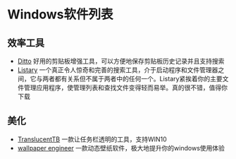# Windows软件列表
## 效率工具
- [Ditto](https://ditto-cp.sourceforge.io/) 好用的剪贴板增强工具，可以方便地保存剪贴板历史记录并且支持搜索
- [Listary](https://www.listarypro.com/) 一个真正令人惊奇和完善的搜索工具，介于启动程序和文件管理器之间，它与两者都有关系但不属于两者中的任何一个。Listary紧挨着你的主要文件管理应用程序，使管理列表和查找文件变得轻而易举。真的很不错，值得你下载
## 美化
- [TranslucentTB](https://github.com/TranslucentTB/TranslucentTB) 一款让任务栏透明的工具，支持WIN10
- [wallpaper engineer]() 一款动态壁纸软件，极大地提升你的windows使用体验
